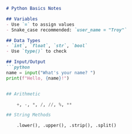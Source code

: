 ```markdown
# Python Basics Notes

## Variables
- Use `=` to assign values
- Snake_case recommended: `user_name = "Troy"`

## Data Types
- `int`, `float`, `str`, `bool`
- Use `type()` to check

## Input/Output
```python
name = input("What's your name? ")
print(f"Hello, {name}!")


## Arithmetic

    +, -, *, /, //, %, **

## String Methods

    .lower(), .upper(), .strip(), .split()
